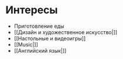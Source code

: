 # Интересы

- Приготовление еды
- [[Дизайн и художественное искусство|]]
- [[Настольные и видеоигры]]
- [[Music|]]
- [[Английский язык|]]
